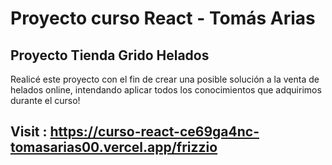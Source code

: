 # Proyecto curso React - Tomás Arias

## Proyecto Tienda Grido Helados

Realicé este proyecto con el fin de crear una posible solución a la venta de helados online,
intendando aplicar todos los conocimientos que adquirimos durante el curso!

## Visit : https://curso-react-ce69ga4nc-tomasarias00.vercel.app/frizzio


